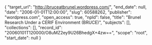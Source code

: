 {
  "target_url": "http://bruceatbrunel.wordpress.com/", 
  "end_date": null, 
  "date": "2006-01-01T12:00:00", 
  "slug": 60588262, 
  "publisher": "wordpress.com", 
  "open_access": true, 
  "npld": false, 
  "title": "Brunel Research Under a CERIF Environment (BRUCE)", 
  "subjects": [], 
  "collections": [], 
  "record_id": "20060101T120000/O8uMZ2ey9U26BhedgX+4zw==", 
  "scope": "root", 
  "start_date": null
}


